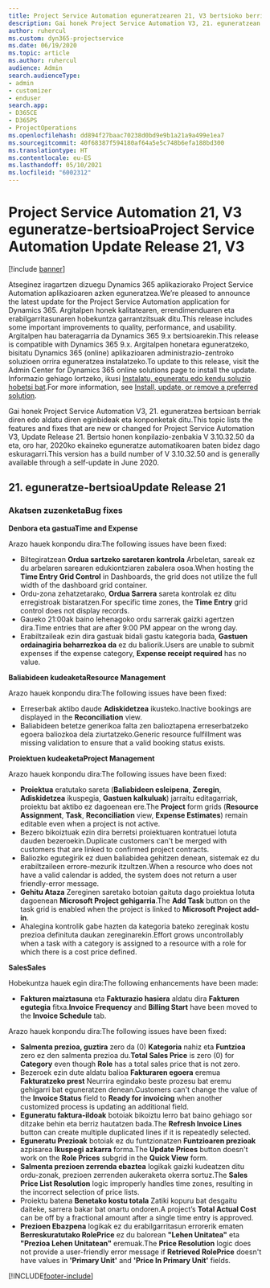 ```yaml
---
title: Project Service Automation eguneratzearen 21, V3 bertsioko berrikuntzak edo aldaketak
description: Gai honek Project Service Automation V3, 21. eguneratzean erabilgarri dauden eginbideak eta konponketak ditu.
author: ruhercul
ms.custom: dyn365-projectservice
ms.date: 06/19/2020
ms.topic: article
ms.author: ruhercul
audience: Admin
search.audienceType:
- admin
- customizer
- enduser
search.app:
- D365CE
- D365PS
- ProjectOperations
ms.openlocfilehash: dd894f27baac70238d0bd9e9b1a21a9a499e1ea7
ms.sourcegitcommit: 40f68387f594180af64a5e5c748b6efa188bd300
ms.translationtype: HT
ms.contentlocale: eu-ES
ms.lasthandoff: 05/10/2021
ms.locfileid: "6002312"
---
```

# <a name="project-service-automation-update-release-21-v3"></a><span data-ttu-id="ff2cd-103">Project Service Automation 21, V3 eguneratze-bertsioa</span><span class="sxs-lookup"><span data-stu-id="ff2cd-103">Project Service Automation Update Release 21, V3</span></span>

[!include [banner](../includes/psa-now-project-operations.md)]

<span data-ttu-id="ff2cd-104">Atseginez iragartzen dizuegu Dynamics 365 aplikaziorako Project Service Automation aplikazioaren azken eguneratzea.</span><span class="sxs-lookup"><span data-stu-id="ff2cd-104">We’re pleased to announce the latest update for the Project Service Automation application for Dynamics 365.</span></span> <span data-ttu-id="ff2cd-105">Argitalpen honek kalitatearen, errendimenduaren eta erabilgarritasunaren hobekuntza garrantzitsuak ditu.</span><span class="sxs-lookup"><span data-stu-id="ff2cd-105">This release includes some important improvements to quality, performance, and usability.</span></span> <span data-ttu-id="ff2cd-106">Argitalpen hau bateragarria da Dynamics 365 9.x bertsioarekin.</span><span class="sxs-lookup"><span data-stu-id="ff2cd-106">This release is compatible with Dynamics 365 9.x.</span></span> <span data-ttu-id="ff2cd-107">Argitalpen honetara eguneratzeko, bisitatu Dynamics 365 (online) aplikazioaren administrazio-zentroko soluzioen orrira eguneratzea instalatzeko.</span><span class="sxs-lookup"><span data-stu-id="ff2cd-107">To update to this release, visit the Admin Center for Dynamics 365 online solutions page to install the update.</span></span> <span data-ttu-id="ff2cd-108">Informazio gehiago lortzeko, ikusi [Instalatu, eguneratu edo kendu soluzio hobetsi bat](/power-platform/admin/install-remove-preferred-solution).</span><span class="sxs-lookup"><span data-stu-id="ff2cd-108">For more information, see [Install, update, or remove a preferred solution](/power-platform/admin/install-remove-preferred-solution).</span></span>

<span data-ttu-id="ff2cd-109">Gai honek Project Service Automation V3, 21. eguneratzea bertsioan berriak diren edo aldatu diren eginbideak eta konponketak ditu.</span><span class="sxs-lookup"><span data-stu-id="ff2cd-109">This topic lists the features and fixes that are new or changed for Project Service Automation V3, Update Release 21.</span></span> <span data-ttu-id="ff2cd-110">Bertsio honen konpilazio-zenbakia V 3.10.32.50 da eta, oro har, 2020ko ekaineko eguneratze automatikoaren baten bidez dago eskuragarri.</span><span class="sxs-lookup"><span data-stu-id="ff2cd-110">This version has a build number of V 3.10.32.50 and is generally available through a self-update in June 2020.</span></span>

## <a name="update-release-21"></a><span data-ttu-id="ff2cd-111">21. eguneratze-bertsioa</span><span class="sxs-lookup"><span data-stu-id="ff2cd-111">Update Release 21</span></span>

### <a name="bug-fixes"></a><span data-ttu-id="ff2cd-112">Akatsen zuzenketa</span><span class="sxs-lookup"><span data-stu-id="ff2cd-112">Bug fixes</span></span>

<span data-ttu-id="ff2cd-113">**Denbora eta gastua**</span><span class="sxs-lookup"><span data-stu-id="ff2cd-113">**Time and Expense**</span></span>

<span data-ttu-id="ff2cd-114">Arazo hauek konpondu dira:</span><span class="sxs-lookup"><span data-stu-id="ff2cd-114">The following issues have been fixed:</span></span>

- <span data-ttu-id="ff2cd-115">Biltegiratzean **Ordua sartzeko saretaren kontrola** Arbeletan, sareak ez du arbelaren sarearen edukiontziaren zabalera osoa.</span><span class="sxs-lookup"><span data-stu-id="ff2cd-115">When hosting the **Time Entry Grid Control** in Dashboards, the grid does not utilize the full width of the dashboard grid container.</span></span>
- <span data-ttu-id="ff2cd-116">Ordu-zona zehatzetarako, **Ordua Sarrera** sareta kontrolak ez ditu erregistroak bistaratzen.</span><span class="sxs-lookup"><span data-stu-id="ff2cd-116">For specific time zones, the **Time Entry** grid control does not display records.</span></span>
- <span data-ttu-id="ff2cd-117">Gaueko 21:00ak baino lehenagoko ordu sarrerak gaizki agertzen dira.</span><span class="sxs-lookup"><span data-stu-id="ff2cd-117">Time entries that are after 9:00 PM appear on the wrong day.</span></span>
- <span data-ttu-id="ff2cd-118">Erabiltzaileak ezin dira gastuak bidali gastu kategoria bada, **Gastuen ordainagiria beharrezkoa da** ez du baliorik.</span><span class="sxs-lookup"><span data-stu-id="ff2cd-118">Users are unable to submit expenses if the expense category, **Expense receipt required** has no value.</span></span>

<span data-ttu-id="ff2cd-119">**Baliabideen kudeaketa**</span><span class="sxs-lookup"><span data-stu-id="ff2cd-119">**Resource Management**</span></span>

<span data-ttu-id="ff2cd-120">Arazo hauek konpondu dira:</span><span class="sxs-lookup"><span data-stu-id="ff2cd-120">The following issues have been fixed:</span></span>

- <span data-ttu-id="ff2cd-121">Erreserbak aktibo daude **Adiskidetzea** ikusteko.</span><span class="sxs-lookup"><span data-stu-id="ff2cd-121">Inactive bookings are displayed in the **Reconciliation** view.</span></span>
- <span data-ttu-id="ff2cd-122">Baliabideen betetze generikoa falta zen balioztapena erreserbatzeko egoera baliozkoa dela ziurtatzeko.</span><span class="sxs-lookup"><span data-stu-id="ff2cd-122">Generic resource fulfillment was missing validation to ensure that a valid booking status exists.</span></span>

<span data-ttu-id="ff2cd-123">**Proiektuen kudeaketa**</span><span class="sxs-lookup"><span data-stu-id="ff2cd-123">**Project Management**</span></span>

<span data-ttu-id="ff2cd-124">Arazo hauek konpondu dira:</span><span class="sxs-lookup"><span data-stu-id="ff2cd-124">The following issues have been fixed:</span></span>

- <span data-ttu-id="ff2cd-125">**Proiektua** eratutako sareta (**Baliabideen esleipena**, **Zeregin**, **Adiskidetzea** ikuspegia, **Gastuen kalkuluak**) jarraitu editagarriak, proiektu bat aktibo ez dagoenean ere.</span><span class="sxs-lookup"><span data-stu-id="ff2cd-125">The **Project** form grids (**Resource Assignment**, **Task**, **Reconciliation** view, **Expense Estimates**) remain editable even when a project is not active.</span></span>
- <span data-ttu-id="ff2cd-126">Bezero bikoiztuak ezin dira berretsi proiektuaren kontratuei lotuta dauden bezeroekin.</span><span class="sxs-lookup"><span data-stu-id="ff2cd-126">Duplicate customers can't be merged with customers that are linked to confirmed project contracts.</span></span>
- <span data-ttu-id="ff2cd-127">Baliozko egutegirik ez duen baliabidea gehitzen denean, sistemak ez du erabiltzaileen errore-mezurik itzultzen.</span><span class="sxs-lookup"><span data-stu-id="ff2cd-127">When a resource who does not have a valid calendar is added, the system does not return a user friendly-error message.</span></span>
- <span data-ttu-id="ff2cd-128">**Gehitu Ataza** Zereginen saretako botoian gaituta dago proiektua lotuta dagoenean **Microsoft Project gehigarria**.</span><span class="sxs-lookup"><span data-stu-id="ff2cd-128">The **Add Task** button on the task grid is enabled when the project is linked to **Microsoft Project add-in**.</span></span>
- <span data-ttu-id="ff2cd-129">Ahalegina kontrolik gabe hazten da kategoria bateko zereginak kostu prezioa definituta daukan zereginarekin.</span><span class="sxs-lookup"><span data-stu-id="ff2cd-129">Effort grows uncontrollably when a task with a category is assigned to a resource with a role for which there is a cost price defined.</span></span>

<span data-ttu-id="ff2cd-130">**Sales**</span><span class="sxs-lookup"><span data-stu-id="ff2cd-130">**Sales**</span></span>

<span data-ttu-id="ff2cd-131">Hobekuntza hauek egin dira:</span><span class="sxs-lookup"><span data-stu-id="ff2cd-131">The following enhancements have been made:</span></span>

- <span data-ttu-id="ff2cd-132">**Fakturen maiztasuna** eta **Fakturazio hasiera** aldatu dira **Fakturen egutegia** fitxa.</span><span class="sxs-lookup"><span data-stu-id="ff2cd-132">**Invoice Frequency** and **Billing Start** have been moved to the **Invoice Schedule** tab.</span></span>

<span data-ttu-id="ff2cd-133">Arazo hauek konpondu dira:</span><span class="sxs-lookup"><span data-stu-id="ff2cd-133">The following issues have been fixed:</span></span>

- <span data-ttu-id="ff2cd-134">**Salmenta prezioa, guztira** zero da (0) **Kategoria** nahiz eta **Funtzioa** zero ez den salmenta prezioa du.</span><span class="sxs-lookup"><span data-stu-id="ff2cd-134">**Total Sales Price** is zero (0) for **Category** even though **Role** has a total sales price that is not zero.</span></span>
- <span data-ttu-id="ff2cd-135">Bezeroek ezin dute aldatu balioa **Fakturaren egoera** eremua **Fakturatzeko prest** Neurrira egindako beste prozesu bat eremu gehigarri bat eguneratzen denean.</span><span class="sxs-lookup"><span data-stu-id="ff2cd-135">Customers can't change the value of the **Invoice Status** field to **Ready for invoicing** when another customized process is updating an additional field.</span></span>
- <span data-ttu-id="ff2cd-136">**Eguneratu faktura-ildoak** botoiak bikoiztu lerro bat baino gehiago sor ditzake behin eta berriz hautatzen bada.</span><span class="sxs-lookup"><span data-stu-id="ff2cd-136">The **Refresh Invoice Lines** button can create multiple duplicated lines if it is repeatedly selected.</span></span>
- <span data-ttu-id="ff2cd-137">**Eguneratu Prezioak** botoiak ez du funtzionatzen **Funtzioaren prezioak** azpisarea **Ikuspegi azkarra** forma.</span><span class="sxs-lookup"><span data-stu-id="ff2cd-137">The **Update Prices** button doesn't work on the **Role Prices** subgrid in the **Quick View** form.</span></span>
- <span data-ttu-id="ff2cd-138">**Salmenta prezioen zerrenda ebaztea** logikak gaizki kudeatzen ditu ordu-zonak, prezioen zerrenden aukeraketa okerra sortuz.</span><span class="sxs-lookup"><span data-stu-id="ff2cd-138">The **Sales Price List Resolution** logic improperly handles time zones, resulting in the incorrect selection of price lists.</span></span>
- <span data-ttu-id="ff2cd-139">Proiektu batena **Benetako kostu totala** Zatiki kopuru bat desgaitu daiteke, sarrera bakar bat onartu ondoren.</span><span class="sxs-lookup"><span data-stu-id="ff2cd-139">A project’s **Total Actual Cost** can be off by a fractional amount after a single time entry is approved.</span></span>
- <span data-ttu-id="ff2cd-140">**Prezioen Ebazpena** logikak ez du erabilgarritasun errorerik ematen **Berreskuratutako RolePrice** ez du balorean **"Lehen Unitatea"** eta **"Prezioa Lehen Unitatean"** eremuak.</span><span class="sxs-lookup"><span data-stu-id="ff2cd-140">The **Price Resolution** logic does not provide a user-friendly error message if **Retrieved RolePrice** doesn't have values in **'Primary Unit'** and **'Price In Primary Unit'** fields.</span></span>


[!INCLUDE[footer-include](../includes/footer-banner.md)]